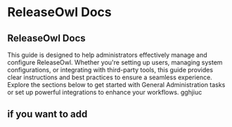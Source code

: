 # ReleaseOwl Docs

## ReleaseOwl Docs

This guide is designed to help administrators effectively manage and configure ReleaseOwl. Whether you're setting up users, managing system configurations, or integrating with third-party tools, this guide provides clear instructions and best practices to ensure a seamless experience. Explore the sections below to get started with General Administration tasks or set up powerful integrations to enhance your workflows. gghjiuc

## if you want to add&#x20;
